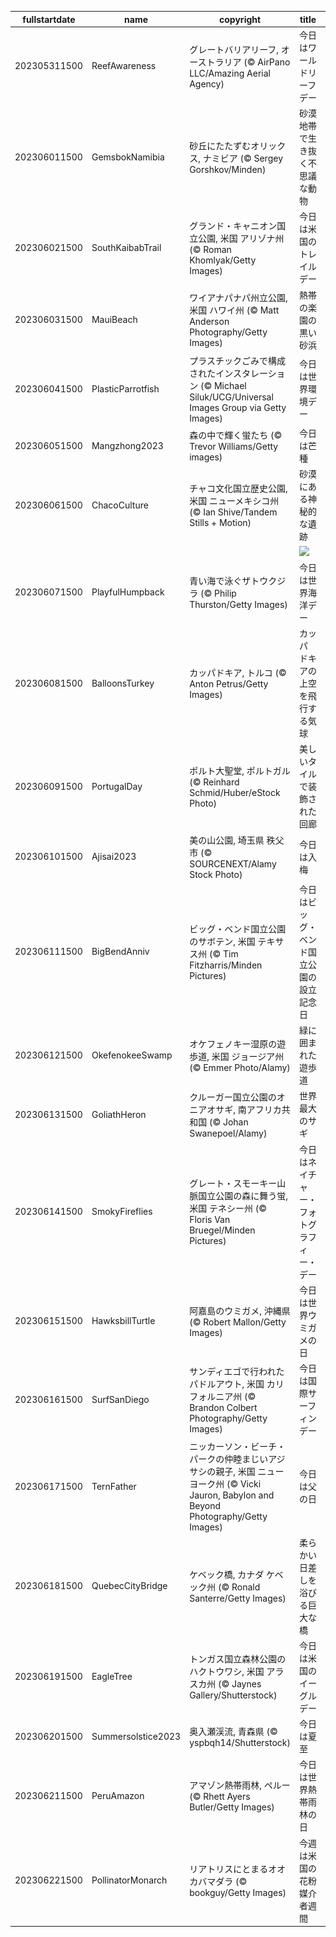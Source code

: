 |fullstartdate|name|copyright|title|image|
|--|--|--|--|--|
202305311500|ReefAwareness|グレートバリアリーフ, オーストラリア (© AirPano LLC/Amazing Aerial Agency)|今日はワールドリーフデー|![](/ja-JP/2023/06/202305311500ReefAwareness.jpg)|
202306011500|GemsbokNamibia|砂丘にたたずむオリックス, ナミビア (© Sergey Gorshkov/Minden)|砂漠地帯で生き抜く不思議な動物|![](/ja-JP/2023/06/202306011500GemsbokNamibia.jpg)|
202306021500|SouthKaibabTrail|グランド・キャニオン国立公園, 米国 アリゾナ州 (© Roman Khomlyak/Getty Images)|今日は米国のトレイルデー|![](/ja-JP/2023/06/202306021500SouthKaibabTrail.jpg)|
202306031500|MauiBeach|ワイアナパナパ州立公園, 米国 ハワイ州 (© Matt Anderson Photography/Getty Images)|熱帯の楽園の黒い砂浜|![](/ja-JP/2023/06/202306031500MauiBeach.jpg)|
202306041500|PlasticParrotfish|プラスチックごみで構成されたインスタレーション (© Michael Siluk/UCG/Universal Images Group via Getty Images)|今日は世界環境デー|![](/ja-JP/2023/06/202306041500PlasticParrotfish.jpg)|
202306051500|Mangzhong2023|森の中で輝く蛍たち (© Trevor Williams/Getty images)|今日は芒種|![](/ja-JP/2023/06/202306051500Mangzhong2023.jpg)|
202306061500|ChacoCulture|チャコ文化国立歴史公園, 米国 ニューメキシコ州 (© Ian Shive/Tandem Stills + Motion)|砂漠にある神秘的な遺跡|![](/ja-JP/2023/06/202306061500ChacoCulture.jpg)|
||||![](/ja-JP/2023/06/.jpg)|
202306071500|PlayfulHumpback|青い海で泳ぐザトウクジラ (© Philip Thurston/Getty Images)|今日は世界海洋デー|![](/ja-JP/2023/06/202306071500PlayfulHumpback.jpg)|
202306081500|BalloonsTurkey|カッパドキア, トルコ (© Anton Petrus/Getty Images)|カッパドキアの上空を飛行する気球|![](/ja-JP/2023/06/202306081500BalloonsTurkey.jpg)|
202306091500|PortugalDay|ポルト大聖堂, ポルトガル (© Reinhard Schmid/Huber/eStock Photo)|美しいタイルで装飾された回廊|![](/ja-JP/2023/06/202306091500PortugalDay.jpg)|
202306101500|Ajisai2023|美の山公園, 埼玉県 秩父市 (© SOURCENEXT/Alamy Stock Photo)|今日は入梅|![](/ja-JP/2023/06/202306101500Ajisai2023.jpg)|
202306111500|BigBendAnniv|ビッグ・ベンド国立公園のサボテン, 米国 テキサス州 (© Tim Fitzharris/Minden Pictures)|今日はビッグ・ベンド国立公園の設立記念日|![](/ja-JP/2023/06/202306111500BigBendAnniv.jpg)|
202306121500|OkefenokeeSwamp|オケフェノキー湿原の遊歩道, 米国 ジョージア州 (© Emmer Photo/Alamy)|緑に囲まれた遊歩道|![](/ja-JP/2023/06/202306121500OkefenokeeSwamp.jpg)|
202306131500|GoliathHeron|クルーガー国立公園のオニアオサギ, 南アフリカ共和国 (© Johan Swanepoel/Alamy)|世界最大のサギ|![](/ja-JP/2023/06/202306131500GoliathHeron.jpg)|
202306141500|SmokyFireflies|グレート・スモーキー山脈国立公園の森に舞う蛍, 米国 テネシー州 (© Floris Van Bruegel/Minden Pictures)|今日はネイチャー・フォトグラフィー・デー|![](/ja-JP/2023/06/202306141500SmokyFireflies.jpg)|
202306151500|HawksbillTurtle|阿嘉島のウミガメ, 沖縄県 (© Robert Mallon/Getty Images)|今日は世界ウミガメの日|![](/ja-JP/2023/06/202306151500HawksbillTurtle.jpg)|
202306161500|SurfSanDiego|サンディエゴで行われたパドルアウト, 米国 カリフォルニア州 (© Brandon Colbert Photography/Getty Images)|今日は国際サーフィンデー|![](/ja-JP/2023/06/202306161500SurfSanDiego.jpg)|
202306171500|TernFather|ニッカーソン・ビーチ・パークの仲睦まじいアジサシの親子, 米国 ニューヨーク州 (© Vicki Jauron, Babylon and Beyond Photography/Getty Images)|今日は父の日|![](/ja-JP/2023/06/202306171500TernFather.jpg)|
202306181500|QuebecCityBridge|ケベック橋, カナダ ケベック州 (© Ronald Santerre/Getty Images)|柔らかい日差しを浴びる巨大な橋|![](/ja-JP/2023/06/202306181500QuebecCityBridge.jpg)|
202306191500|EagleTree|トンガス国立森林公園のハクトウワシ, 米国 アラスカ州 (© Jaynes Gallery/Shutterstock)|今日は米国のイーグルデー|![](/ja-JP/2023/06/202306191500EagleTree.jpg)|
202306201500|Summersolstice2023|奥入瀬渓流, 青森県 (© yspbqh14/Shutterstock)|今日は夏至|![](/ja-JP/2023/06/202306201500Summersolstice2023.jpg)|
202306211500|PeruAmazon|アマゾン熱帯雨林, ペルー (© Rhett Ayers Butler/Getty Images)|今日は世界熱帯雨林の日|![](/ja-JP/2023/06/202306211500PeruAmazon.jpg)|
202306221500|PollinatorMonarch|リアトリスにとまるオオカバマダラ (© bookguy/Getty Images)|今週は米国の花粉媒介者週間|![](/ja-JP/2023/06/202306221500PollinatorMonarch.jpg)|
